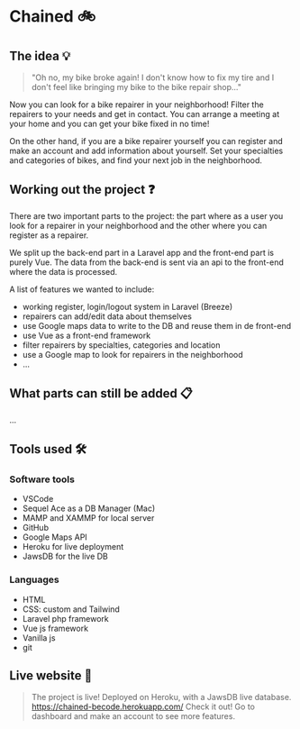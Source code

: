 # Chained :bike:

## The idea :bulb:

> "Oh no, my bike broke again! I don't know how to fix my tire and I don't feel like bringing my bike to the bike repair shop..."

Now you can look for a bike repairer in your neighborhood! Filter the repairers to your needs and get in contact. You can arrange a meeting at your home and you can get your bike fixed in no time!

On the other hand, if you are a bike repairer yourself you can register and make an account and add information about yourself. Set your specialties and categories of bikes, and find your next job in the neighborhood.

## Working out the project :question:

There are two important parts to the project: the part where as a user you look for a repairer in your neighborhood and the other where you can register as a repairer.

We split up the back-end part in a Laravel app and the front-end part is purely Vue. The data from the back-end is sent via an api to the front-end where the data is processed.

A list of features we wanted to include:

-   working register, login/logout system in Laravel (Breeze)
-   repairers can add/edit data about themselves
-   use Google maps data to write to the DB and reuse them in de front-end
-   use Vue as a front-end framework
-   filter repairers by specialties, categories and location
-   use a Google map to look for repairers in the neighborhood
-   ...

## What parts can still be added :clipboard:

...

## Tools used :hammer_and_wrench:

### Software tools

-   VSCode
-   Sequel Ace as a DB Manager (Mac)
-   MAMP and XAMMP for local server
-   GitHub
-   Google Maps API
-   Heroku for live deployment
-   JawsDB for the live DB

### Languages

-   HTML
-   CSS: custom and Tailwind
-   Laravel php framework
-   Vue js framework
-   Vanilla js
-   git

## Live website :pushpin:

> The project is live! Deployed on Heroku, with a JawsDB live database.
> https://chained-becode.herokuapp.com/
> Check it out! Go to dashboard and make an account to see more features.
